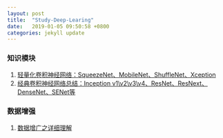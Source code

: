 ```yaml
---
layout: post
title:  "Study-Deep-Learing"
date:   2019-01-05 09:50:58 +0800
categories: jekyll update
---
```

### 知识模块
1. [轻量化卷积神经网络：SqueezeNet、MobileNet、ShuffleNet、Xception](https://blog.csdn.net/u011995719/article/details/79100582)
2. [经典卷积神经网络总结：Inception v1\v2\v3\v4、ResNet、ResNext、DenseNet、SENet等](https://blog.csdn.net/liuxiao214/article/details/81914743)

### 数据增强
1. [数据增广之详细理解](https://zhuanlan.zhihu.com/p/43665254)

